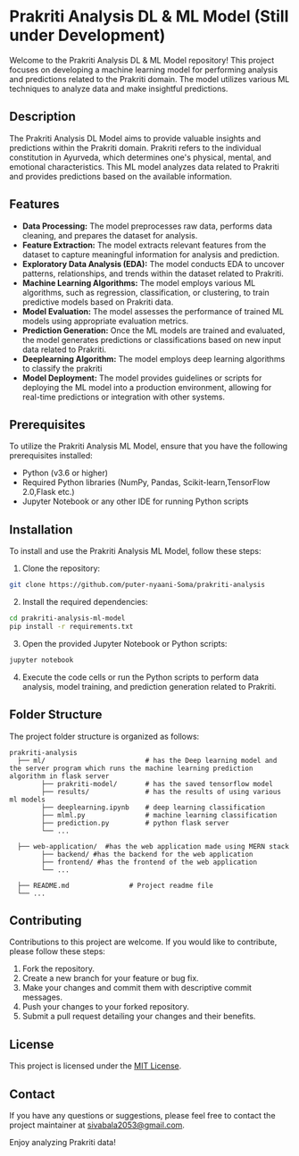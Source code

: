 # Prakriti Analysis DL & ML Model (Still under Development)

Welcome to the Prakriti Analysis DL & ML Model repository! This project focuses on developing a machine learning model for performing analysis and predictions related to the Prakriti domain. The model utilizes various ML techniques to analyze data and make insightful predictions.

## Description

The Prakriti Analysis DL Model aims to provide valuable insights and predictions within the Prakriti domain. Prakriti refers to the individual constitution in Ayurveda, which determines one's physical, mental, and emotional characteristics. This ML model analyzes data related to Prakriti and provides predictions based on the available information.

## Features

- **Data Processing:** The model preprocesses raw data, performs data cleaning, and prepares the dataset for analysis.
- **Feature Extraction:** The model extracts relevant features from the dataset to capture meaningful information for analysis and prediction.
- **Exploratory Data Analysis (EDA):** The model conducts EDA to uncover patterns, relationships, and trends within the dataset related to Prakriti.
- **Machine Learning Algorithms:** The model employs various ML algorithms, such as regression, classification, or clustering, to train predictive models based on Prakriti data.
- **Model Evaluation:** The model assesses the performance of trained ML models using appropriate evaluation metrics.
- **Prediction Generation:** Once the ML models are trained and evaluated, the model generates predictions or classifications based on new input data related to Prakriti.
- **Deeplearning Algorithm:** The model employs deep learning algorithms to classify the prakriti
- **Model Deployment:** The model provides guidelines or scripts for deploying the ML model into a production environment, allowing for real-time predictions or integration with other systems.

## Prerequisites

To utilize the Prakriti Analysis ML Model, ensure that you have the following prerequisites installed:

- Python (v3.6 or higher)
- Required Python libraries (NumPy, Pandas, Scikit-learn,TensorFlow 2.0,Flask etc.)
- Jupyter Notebook or any other IDE for running Python scripts

## Installation

To install and use the Prakriti Analysis ML Model, follow these steps:

1. Clone the repository:

```bash
git clone https://github.com/puter-nyaani-Soma/prakriti-analysis
```

2. Install the required dependencies:

```bash
cd prakriti-analysis-ml-model
pip install -r requirements.txt
```

3. Open the provided Jupyter Notebook or Python scripts:

```bash
jupyter notebook
```

4. Execute the code cells or run the Python scripts to perform data analysis, model training, and prediction generation related to Prakriti.

## Folder Structure

The project folder structure is organized as follows:

```
prakriti-analysis
  ├── ml/                         # has the Deep learning model and the server program which runs the machine learning prediction algorithm in flask server
        ├── prakriti-model/       # has the saved tensorflow model
        ├── results/              # has the results of using various ml models
        ├── deeplearning.ipynb    # deep learning classification
        ├── mlml.py               # machine learning classification 
        ├── prediction.py         # python flask server
        └── ...
      
  ├── web-application/  #has the web application made using MERN stack
        ├── backend/ #has the backend for the web application
        ├── frontend/ #has the frontend of the web application
        └── ...

  ├── README.md               # Project readme file
  └── ...
```

## Contributing

Contributions to this project are welcome. If you would like to contribute, please follow these steps:

1. Fork the repository.
2. Create a new branch for your feature or bug fix.
3. Make your changes and commit them with descriptive commit messages.
4. Push your changes to your forked repository.
5. Submit a pull request detailing your changes and their benefits.

## License

This project is licensed under the [MIT License](LICENSE).

## Contact

If you have any questions or suggestions, please feel free to contact the project maintainer at [sivabala2053@gmail.com](mailto:sivabala2053@gmail.com).

Enjoy analyzing Prakriti data!
